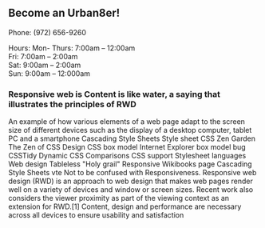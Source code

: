 ## Become an Urban8er!
Phone: (972) 656-9260

Hours:
Mon- Thurs: 7:00am – 12:00am<br>
Fri: 7:00am – 2:00am<br>
Sat: 9:00am – 2:00am<br>
Sun: 9:00am – 12:000am<br>
 
### Responsive web is Content is like water, a saying that illustrates the principles of RWD

An example of how various elements of a web page adapt to the screen size of different devices such as the display of a desktop computer, tablet PC and a smartphone
Cascading Style Sheets
Style sheet
CSS Zen Garden The Zen of CSS Design
CSS box model Internet Explorer box model bug
CSSTidy Dynamic CSS
Comparisons
CSS support Stylesheet languages
Web design
Tableless "Holy grail" Responsive
Wikibooks page Cascading Style Sheets
vte
Not to be confused with Responsiveness.
Responsive web design (RWD) is an approach to web design that makes web pages render well on a variety of devices and window or screen sizes. Recent work also considers the viewer proximity as part of the viewing context as an extension for RWD.[1] Content, design and performance are necessary across all devices to ensure usability and satisfaction
